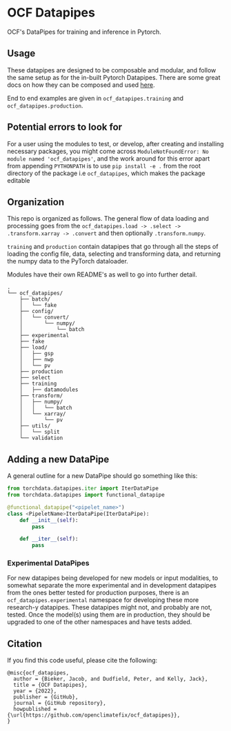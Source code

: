 # OCF Datapipes

OCF's DataPipes for training and inference in Pytorch.

## Usage

These datapipes are designed to be composable and modular, and follow the same setup as for the in-built Pytorch
Datapipes. There are some great docs on how they can be composed and used [here](https://pytorch.org/data/main/examples.html).

End to end examples are given in `ocf_datapipes.training` and `ocf_datapipes.production`.

## Potential errors to look for

For a user using the modules to test, or develop, after creating and installing necessary packages, you might
come across `ModuleNotFoundError: No module named 'ocf_datapipes'`, and the work around for this error apart from appending `PYTHONPATH` is to use `pip install -e .` from the root directory of the package i.e `ocf_datapipes`, which makes the package editable
## Organization

This repo is organized as follows. The general flow of data loading and processing
goes from the `ocf_datapipes.load -> .select -> .transform.xarray -> .convert` and
then optionally `.transform.numpy`.

`training` and `production` contain datapipes that go through all the steps of
loading the config file, data, selecting and transforming data, and returning the
numpy data to the PyTorch dataloader.

Modules have their own README's as well to go into further detail.

```
.
└── ocf_datapipes/
    ├── batch/
    │   └── fake
    ├── config/
    │   └── convert/
    │       └── numpy/
    │           └── batch
    ├── experimental
    ├── fake
    ├── load/
    │   ├── gsp
    │   ├── nwp
    │   └── pv
    ├── production
    ├── select
    ├── training
    │   ├── datamodules
    ├── transform/
    │   ├── numpy/
    │   │   └── batch
    │   └── xarray/
    │       └── pv
    ├── utils/
    │   └── split
    └── validation
```

## Adding a new DataPipe
A general outline for a new DataPipe should go something
like this:

```python
from torchdata.datapipes.iter import IterDataPipe
from torchdata.datapipes import functional_datapipe

@functional_datapipe("<pipelet_name>")
class <PipeletName>IterDataPipe(IterDataPipe):
    def __init__(self):
        pass

    def __iter__(self):
        pass
```

### Experimental DataPipes

For new datapipes being developed for new models or input modalities, to somewhat separate the more experimental and in
development datapipes from the ones better tested for production purposes, there is an `ocf_datapipes.experimental` namespace for
developing these more research-y datapipes. These datapipes might not, and probably are not, tested.
Once the model(s) using them are in production, they should be upgraded to one of the other namespaces and have tests added.

## Citation

If you find this code useful, please cite the following:

```
@misc{ocf_datapipes,
  author = {Bieker, Jacob, and Dudfield, Peter, and Kelly, Jack},
  title = {OCF Datapipes},
  year = {2022},
  publisher = {GitHub},
  journal = {GitHub repository},
  howpublished = {\url{https://github.com/openclimatefix/ocf_datapipes}},
}
```
